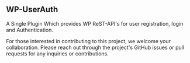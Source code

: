 ## WP-UserAuth
A Single Plugin Which provides WP ReST-API's for user registration, login and Authentication.

For those interested in contributing to this project, we welcome your collaboration. Please reach out through the project's GitHub issues or pull requests for any inquiries or contributions.